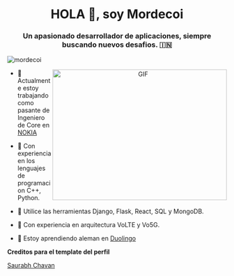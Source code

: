 <h1 align="center">HOLA 👋, soy Mordecoi</a></h1>
<h3 align="center">Un apasionado desarrollador de aplicaciones, siempre buscando nuevos desafios. &#127470;&#127475</h3>

<p align="left"> <img src="https://komarev.com/ghpvc/?username=mordecoi" alt="mordecoi" /> </p>

<a target="_blank" align="center">
  <img align="right" top="500" height="300" width="400" alt="GIF" src="https://media.giphy.com/media/SWoSkN6DxTszqIKEqv/giphy.gif">
</a>

- 🔭 Actualmente estoy trabajando como pasante de Ingeniero de Core en <a href="https://www.nokia.com/es_int/" target="blank"> NOKIA </a>

- 🌱 Con experiencia en los lenguajes de programacion C++, Python.

- 🤝 Utilice las herramientas Django, Flask, React, SQL y MongoDB.

-  📡 Con experiencia en arquitectura VoLTE y Vo5G.

- 🌱 Estoy aprendiendo aleman en <a href="https://es.duolingo.com/" target="blank"> Duolingo </a>

**Creditos para el template del perfil**

[Saurabh Chavan](https://github.com/100rabhcsmc)
